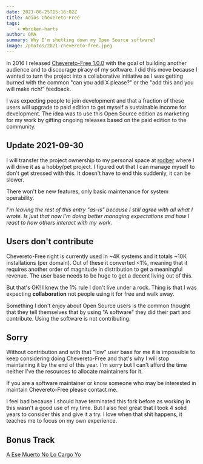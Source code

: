 ```yaml
---
date: 2021-06-25T15:16:02Z
title: Adiós Chevereto-Free
tags:
    - 💔broken-harts
author: OMA
summary: Why I'm shutting down my Open Source software?
image: /photos/2021-chevereto-free.jpeg
---
```


In 2016 I released [Chevereto-Free 1.0.0](https://github.com/Chevereto/Chevereto-Free/releases/tag/1.0.0) with the goal of building another audience and to discourage piracy of my software. I did this move because I wanted to turn the project into a collaborative initiative as I was getting burned with the common "can you add X please?" or the "add this and you will make rich!" feedback.

I was expecting people to join development and that a fraction of these users will upgrade to paid edition to get myself a sustainable income for development. The idea was to use this Open Source edition as marketing for my work by gifting ongoing releases based on the paid edition to the community.

## Update 2021-09-30

I will transfer the project ownership to my personal space at [rodber](https://github.com/rodber) where I will drive it as a hobby/pet project. I figured out that I can manage myself to don't get stressed with this. It doesn't have to end this suddenly, it can be slower.

There won't be new features, only basic maintenance for system operability.

*I'm leaving the rest of this entry "as-is" because I still agree with all what I wrote. Is just that now I'm doing better managing expectations and how I react to how others interact with my work.*

## Users don't contribute

Chevereto-Free right is currently used in ~4K systems and it totals ~10K installations (per domain). Out of these it converted <1%, meaning that it requires another order of magnitude in distribution to get a meaningful revenue. The user base needs to be huge to get a decent living out of this.

But that's OK! I knew the 1% rule I don't live under a rock. Thing is that I was expecting **collaboration** not people using it for free and walk away.

Something I don't enjoy about Open Source users is the common thought that they tell themselves that by using "A software" they did their part and contribute. Using the software is not contributing.

## Sorry

Without contribution and with that "low" user base for me it is impossible to keep considering doing Chevereto-Free and that's why I will stop maintaining it by the end of this year. I'm sorry but I can't afford the time neither I've the resources to allocate maintainers for it.

If you are a software maintainer or know someone who may be interested in maintain Chevereto-Free please contact me.

I feel bad because I should have terminated this fork before as working in this wasn't a good use of my time. But I also feel great that I took 4 solid years to consider this and give it a try. I love when that shit happens, it teaches me to focus on my own experience.

## Bonus Track

[A Ese Muerto No Lo Cargo Yo](https://open.spotify.com/track/6kwNZO2cZ8zOcni06l9e0m?si=9ad74ab93bd44e4f)
